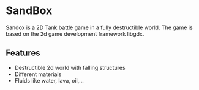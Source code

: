 # SandBox
Sandox is a 2D Tank battle game in a fully destructible world.
The game is based on the 2d game development framework libgdx.

## Features
- Destructible 2d world with falling structures
- Different materials
- Fluids like water, lava, oil,...
